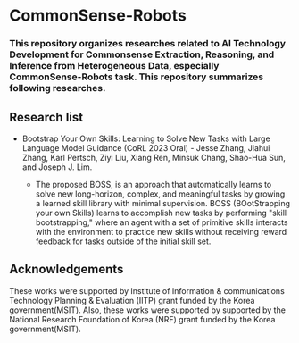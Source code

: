 # CommonSense-Robots

### This repository organizes researches related to AI Technology Development for Commonsense Extraction, Reasoning, and Inference from Heterogeneous Data, especially CommonSense-Robots task. This repository summarizes following researches.

## Research list
* Bootstrap Your Own Skills: Learning to Solve New Tasks with Large Language Model Guidance (CoRL 2023 Oral) - Jesse Zhang, Jiahui Zhang, Karl Pertsch, Ziyi Liu, Xiang Ren, Minsuk Chang, Shao-Hua Sun, and Joseph J. Lim.

  * The proposed BOSS, is an approach that automatically learns to solve new long-horizon, complex, and meaningful tasks by growing a learned skill library with minimal supervision. BOSS (BOotStrapping your own Skills) learns to accomplish new tasks by performing "skill bootstrapping," where an agent with a set of primitive skills interacts with the environment to practice new skills without receiving reward feedback for tasks outside of the initial skill set.

## Acknowledgements
These works were supported by Institute of Information & communications Technology Planning & Evaluation (IITP) grant funded by the Korea government(MSIT). Also, these works were supported by supported by the National Research Foundation of Korea (NRF) grant funded by the Korea government(MSIT).

